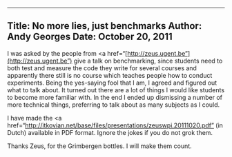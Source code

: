 -----
Title:  No more lies, just benchmarks
Author: Andy Georges
Date: October 20, 2011
-----







I was asked by the people from <a
href=“[http://zeus.ugent.be”](http://zeus.ugent.be”)
give a talk on benchmarking, since students need to both test and
measure the code they write for several courses and apparently there
still is no course which teaches people how to conduct experiments.
Being the yes-saying fool that I am, I agreed and figured out what to
talk about. It turned out there are a lot of things I would like
students to become more familiar with. In the end I ended up dismissing
a number of more technical things, preferring to talk about as many
subjects as I could.


I have made the <a
href=“http://itkovian.net/base/files/presentations/zeuswpi.20111020.pdf”
(in Dutch) available in PDF format. Ignore the jokes if you do not grok
them.


Thanks Zeus, for the Grimbergen bottles. I will make them count.
